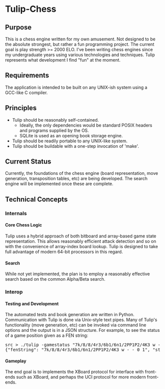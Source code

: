 Tulip-Chess
===========

Purpose
-------
This is a chess engine written for my own amusement. Not designed to be the absolute strongest, but rather a fun programming project. The current goal is play strength >= 2000 ELO. I've been writing chess engines since my undergraduate years using various technologies and techniques. Tulip represents what development I find "fun" at the moment.

Requirements
------------
The application is intended to be built on any UNIX-ish system using a GCC-like C compiler.

Principles
----------
* Tulip should be reasonably self-contained.
  * Ideally, the only dependencies would be standard POSIX headers and programs supplied by the OS.
  * SQLite is used as an opening book storage engine.
* Tulip should be readily portable to any UNIX-like system.
* Tulip should be buildable with a one-step invocation of 'make'.

Current Status
--------------
Currently, the foundations of the chess engine (board representation, move generation, transposition tables, etc) are being developed. The search engine will be implemented once these are complete.


Technical Concepts
------------------
### Internals
#### Core Chess Logic
Tulip uses a hybrid approach of both bitboard and array-based game state representation. This allows reasonably efficient attack detection and so on with the convenience of array-index board lookup. Tulip is designed to take full advantage of modern 64-bit processors in this regard.

#### Search
While not yet implemented, the plan is to employ a reasonably effective search based on the common Alpha/Beta search.

### Interop
#### Testing and Development
The automated tests and book generation are written in Python. Communication with Tulip is done via Unix-style text pipes. Many of Tulip's functionality (move generation, etc) can be invoked via command line options and the output is in a JSON structure. For example, to see the status of a game position given as a FEN string:
<pre>
src > ./tulip -gamestatus "7k/8/8/4r3/6b1/6n1/2PP1P2/4K3 w - - 0 1"
{"fenString": "7k/8/8/4r3/6b1/6n1/2PP1P2/4K3 w - - 0 1", "status": "whiteCheckmated"}
</pre>

#### Gameplay
The end goal is to implements the XBoard protocol for interface with front-ends such as XBoard, and perhaps the UCI protocol for more modern front-ends.
